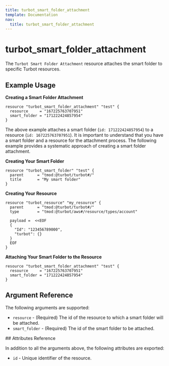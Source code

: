 ```yaml
---
title: turbot_smart_folder_attachment
template: Documentation
nav:
  title: turbot_smart_folder_attachment
---
```


# turbot\_smart\_folder\_attachment

The `Turbot Smart Folder Attachment` resource attaches the smart folder to specific Turbot resources.



## Example Usage

**Creating a Smart Folder Attachment**

```hcl
resource "turbot_smart_folder_attachment" "test" {
  resource     = "167225763707951"
  smart_folder = "171222424857954"
}
```
The above example attaches a smart folder (`id: 171222424857954`) to a resource (`id: 167225763707951`). It is important to understand that you have a smart folder and a resource for the attachment process. The following example provides a systematic approach of creating a smart folder attachment.

**Creating Your Smart Folder**

```hcl
resource "turbot_smart_folder" "test" {
  parent      = "tmod:@turbot/turbot#/"
  title       = "My smart folder"
}
```

**Creating Your Resource**

```hcl
resource "turbot_resource" "my_resource" {
  parent      = "tmod:@turbot/turbot#/"
  type        = "tmod:@turbot/aws#/resource/types/account"

  payload =  <<EOF
  {
    "Id": "123456789000",
    "turbot": {}
  }
  EOF
}
```

**Attaching Your Smart Folder to the Resource**

```hcl
resource "turbot_smart_folder_attachment" "test" {
  resource     = "167225763707951"
  smart_folder = "171222424857954"
}
```

## Argument Reference

The following arguments are supported:

- `resource` - (Required) The id of the resource to which a smart folder will be attached.
- `smart_folder` - (Required) The id of the smart folder to be attached.

## Attributes Reference

In addition to all the arguments above, the following attributes are exported:

- `id` - Unique identifier of the resource.
